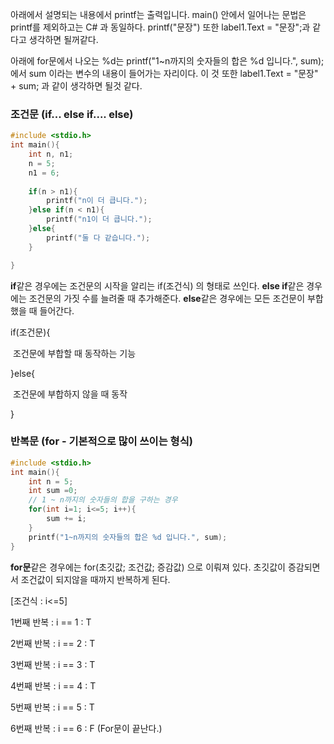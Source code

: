 아래에서 설명되는 내용에서 printf는 출력입니다. main() 안에서 일어나는 문법은 printf를 제외하고는 C# 과 동일하다. printf("문장") 또한 label1.Text = "문장";과 같다고 생각하면 될꺼같다.

아래에 for문에서 나오는 %d는  printf("1~n까지의 숫자들의 합은 %d 입니다.", sum); 에서 sum 이라는 변수의 내용이 들어가는 자리이다.  이 것 또한 label1.Text = "문장" + sum; 과 같이 생각하면 될것 같다.



### 조건문 (if...  else if....  else)

```c
#include <stdio.h>
int main(){
    int n, n1;
    n = 5;
    n1 = 6;
    
    if(n > n1){
		printf("n이 더 큽니다.");
    }else if(n < n1){
		printf("n1이 더 큽니다.");
    }else{
		printf("둘 다 같습니다.");
    }

}
```



**if**같은 경우에는 조건문의 시작을 알리는 if(조건식) 의 형태로 쓰인다. **else if**같은 경우에는 조건문의 가짓 수를 늘려줄 때 추가해준다. **else**같은 경우에는 모든 조건문이 부합했을 때 들어간다.



if(조건문){

​	조건문에 부합할 때 동작하는 기능

}else{

​	조건문에 부합하지 않을 때 동작

}





### 반복문 (for - 기본적으로 많이 쓰이는 형식)

```c
#include <stdio.h>
int main(){
	int n = 5;
    int sum =0;
    // 1 ~ n까지의 숫자들의 합을 구하는 경우
    for(int i=1; i<=5; i++){
		sum += i;
    }
    printf("1~n까지의 숫자들의 합은 %d 입니다.", sum);
}
```



**for문**같은 경우에는 for(초깃값; 조건값; 증감값) 으로 이뤄져 있다. 초깃값이 증감되면서 조건값이 되지않을 때까지 반복하게 된다.



[조건식 : i<=5]

1번째 반복 : i == 1 : T 

2번째 반복 : i == 2 : T

3번째 반복 : i == 3 : T

4번째 반복 : i == 4 : T

5번째 반복 : i == 5 : T

6번째 반복 : i == 6 : F (For문이 끝난다.)





